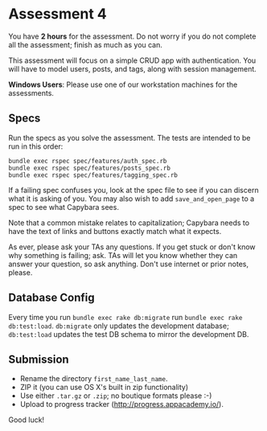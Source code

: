 # Assessment 4

You have **2 hours** for the assessment. Do not worry if
you do not complete all the assessment; finish as much as you can.

This assessment will focus on a simple CRUD app with
authentication. You will have to model users, posts, and tags, along
with session management.

**Windows Users**: Please use one of our workstation machines for the
assessments.

## Specs

Run the specs as you solve the assessment. The tests are intended to
be run in this order:

```
bundle exec rspec spec/features/auth_spec.rb
bundle exec rspec spec/features/posts_spec.rb
bundle exec rspec spec/features/tagging_spec.rb
```

If a failing spec confuses you, look at the spec file to see if you
can discern what it is asking of you. You may also wish to add
`save_and_open_page` to a spec to see what Capybara sees.

Note that a common mistake relates to capitalization; Capybara needs
to have the text of links and buttons exactly match what it expects.

As ever, please ask your TAs any questions. If you get stuck or don't
know why something is failing; ask. TAs will let you know whether they
can answer your question, so ask anything. Don't use internet or prior
notes, please.

## Database Config

Every time you run `bundle exec rake db:migrate` run `bundle exec rake
db:test:load`. `db:migrate` only updates the development database;
`db:test:load` updates the test DB schema to mirror the
development DB.

## Submission

* Rename the directory `first_name_last_name`.
* ZIP it (you can use OS X's built in zip functionality)
* Use either `.tar.gz` or `.zip`; no boutique formats please :-)
* Upload to progress tracker (http://progress.appacademy.io/).

Good luck!
